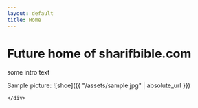 ```yaml
---
layout: default
title: Home
---
```


<div class="container">
  <div class="row">
    <div class="col">
      <h1 class="text-primary">Future home of sharifbible.com</h1>
      <p>some intro text</p>
      <p markdown="1">
      Sample picture:
![shoe]({{ "/assets/sample.jpg" | absolute_url }})
      </p>

    </div>
  </div>
</div>
